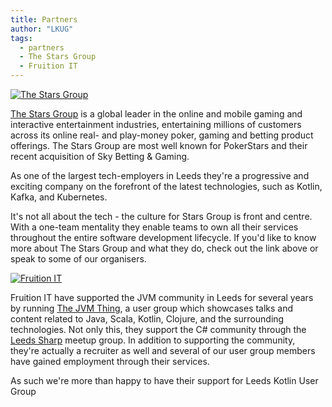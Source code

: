 ```yaml
---
title: Partners
author: "LKUG"
tags:
  - partners
  - The Stars Group
  - Fruition IT
---
```


<div style="margin-bottom: 20px; width: 100%; text-align: left;">
<a href="http://www.starsgroup.com/careers/" target="_blank">
  <img src="/assets/media/stars-logo.png"
      alt="The Stars Group"
      style="display: block; margin: 0 auto;"
  />
</a>
<p><a href="http://www.starsgroup.com/careers/"/>The Stars Group</a> is a global leader in the online and mobile gaming and interactive entertainment industries, entertaining millions of customers across its online real- and play-money poker, gaming and betting product offerings. The Stars Group are most well known for PokerStars and their recent acquisition of Sky Betting & Gaming.</p>
<p>As one of the largest tech-employers in Leeds they're a progressive and exciting company on the forefront of the latest technologies, such as Kotlin, Kafka, and Kubernetes.</p>
<p>It's not all about the tech - the culture for Stars Group is front and centre. With a one-team mentality they enable teams to own all their services throughout the entire software development lifecycle. If you'd like to know more about The Stars Group and what they do, check out the link above or speak to some of our organisers.</p>

<a href="https://www.fruitionit.co.uk" target="_blank">
  <img src="/assets/media/fruition-logo.png"
        alt="Fruition IT"
        style="display: block; margin: 0 auto;"
   />
</a>
<p>Fruition IT have supported the JVM community in Leeds for several years by running <a href="https://www.meetup.com/Leeds-JVMThing/">The JVM Thing</a>, a user group which showcases talks and content related to Java, Scala, Kotlin, Clojure, and the surrounding technologies. Not only this, they support the C# community through the <a href="https://www.meetup.com/Leeds-Sharp/"/>Leeds Sharp</a> meetup group. In addition to supporting the community, they're actually a recruiter as well and several of our user group members have gained employment through their services.</p>
<p>As such we're more than happy to have their support for Leeds Kotlin User Group </p>

</div>

